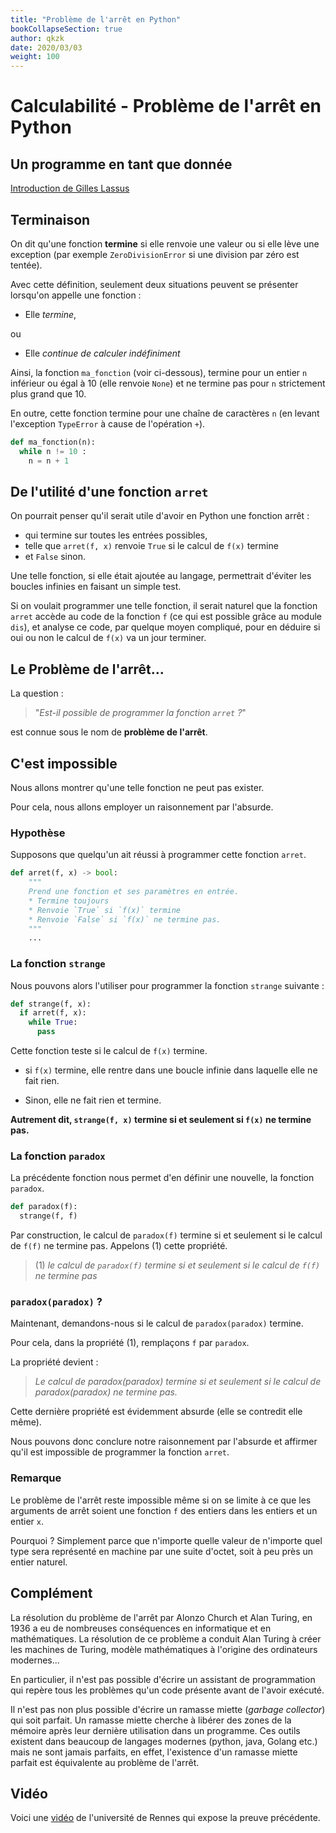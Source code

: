 ```yaml
---
title: "Problème de l'arrêt en Python"
bookCollapseSection: true
author: qkzk
date: 2020/03/03
weight: 100
---
```


# Calculabilité - Problème de l'arrêt en Python

## Un programme en tant que donnée

[Introduction de Gilles Lassus](https://glassus.github.io/terminale_nsi/T2_Programmation/2.3_Calculabilite_Decidabilite/cours/)

## Terminaison

On dit qu'une fonction **termine** si elle renvoie une valeur ou si elle lève une exception (par exemple `ZeroDivisionError` si une division par zéro est tentée).

Avec cette définition, seulement deux situations peuvent se présenter lorsqu'on appelle une fonction :

- Elle _termine_,

ou

- Elle _continue de calculer indéfiniment_

Ainsi, la fonction `ma_fonction` (voir ci-dessous), termine pour un entier `n` inférieur ou égal à 10 (elle renvoie `None`) et ne termine pas pour `n` strictement plus grand que 10.

En outre, cette fonction termine pour une chaîne de caractères `n` (en levant l'exception `TypeError` à cause de l'opération `+`).

```python
def ma_fonction(n):
  while n != 10 :
    n = n + 1
```

## De l'utilité d'une fonction `arret`

On pourrait penser qu'il serait utile d'avoir en Python une fonction arrêt :

- qui termine sur toutes les entrées possibles,
- telle que `arret(f, x)` renvoie `True` si le calcul de `f(x)` termine
- et `False` sinon.

Une telle fonction, si elle était ajoutée au langage, permettrait d'éviter les boucles infinies en faisant un simple test.

Si on voulait programmer une telle fonction, il serait naturel que la fonction `arret` accède au code de la fonction `f` (ce qui est possible grâce au module `dis`), et analyse ce code, par quelque moyen compliqué, pour en déduire si oui ou non le calcul de `f(x)` va un jour terminer.

## Le Problème de l'arrêt...

La question :

> "_Est-il possible de programmer la fonction `arret` ?_"

est connue sous le nom de **problème de l'arrêt**.

## C'est impossible

Nous allons montrer qu'une telle fonction ne peut pas exister.

Pour cela, nous allons employer un raisonnement par l'absurde.

### Hypothèse

Supposons que quelqu'un ait réussi à programmer cette fonction `arret`.

```python
def arret(f, x) -> bool:
    """
    Prend une fonction et ses paramètres en entrée.
    * Termine toujours
    * Renvoie `True` si `f(x)` termine
    * Renvoie `False` si `f(x)` ne termine pas.
    """
    ...
```

### La fonction `strange`

Nous pouvons alors l'utiliser pour programmer la fonction `strange` suivante :

```python
def strange(f, x):
  if arret(f, x):
    while True:
      pass
```

Cette fonction teste si le calcul de `f(x)` termine.

- si `f(x)` termine, elle rentre dans une boucle infinie dans laquelle elle ne fait rien.

- Sinon, elle ne fait rien et termine.

**Autrement dit, `strange(f, x)` termine si et seulement si `f(x)` ne termine pas.**

### La fonction `paradox`

La précédente fonction nous permet d'en définir une nouvelle, la fonction `paradox`.

```python
def paradox(f):
  strange(f, f)
```

Par construction, le calcul de `paradox(f)` termine si et seulement si le calcul de `f(f)` ne termine pas. Appelons (1) cette propriété.

> (1) _le calcul de `paradox(f)` termine si et seulement si le calcul de `f(f)` ne termine pas_

### `paradox(paradox)` ?

Maintenant, demandons-nous si le calcul de `paradox(paradox)` termine.

Pour cela, dans la propriété (1), remplaçons `f` par `paradox`.

La propriété devient :

> _Le calcul de paradox(paradox) termine si et seulement si le calcul de paradox(paradox) ne termine pas._

Cette dernière propriété est évidemment absurde (elle se contredit elle même).

Nous pouvons donc conclure notre raisonnement par l'absurde et affirmer qu'il est impossible de programmer la fonction `arret`.

### Remarque

Le problème de l'arrêt reste impossible même si on se limite à ce que les arguments de arrêt soient une
fonction `f` des entiers dans les entiers et un entier `x`.

Pourquoi ? Simplement parce que n'importe quelle valeur de n'importe quel type sera représenté en machine par une suite d'octet, soit à peu près un entier naturel.

## Complément

La résolution du problème de l'arrêt par Alonzo Church et Alan Turing, en 1936 a eu de nombreuses conséquences
en informatique et en mathématiques. La résolution de ce problème a conduit Alan Turing à créer les machines de Turing, modèle mathématiques à l'origine des ordinateurs modernes...

En particulier, il n'est pas possible d'écrire un assistant de programmation qui repère
tous les problèmes qu'un code présente avant de l'avoir exécuté.

Il n'est pas non plus possible d'écrire un ramasse miette (_garbage collector_) qui soit parfait.
Un ramasse miette cherche à libérer des zones de la mémoire après leur dernière utilisation
dans un programme.
Ces outils existent dans beaucoup de langages modernes (python, java, Golang etc.) mais
ne sont jamais parfaits, en effet, l'existence d'un ramasse miette parfait est équivalente
au problème de l'arrêt.

## Vidéo

Voici une [vidéo](https://www.youtube.com/watch?v=a5MNIzu9Ia4) de l'université de Rennes qui expose la preuve précédente.

